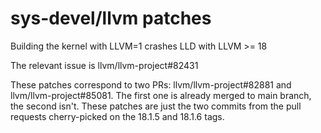 # sys-devel/llvm patches
Building the kernel with LLVM=1 crashes LLD with LLVM >= 18

The relevant issue is llvm/llvm-project#82431

These patches correspond to two PRs: llvm/llvm-project#82881 and llvm/llvm-project#85081. The first one is already merged to main branch, the second isn't. These patches are just the two commits from the pull requests cherry-picked on the 18.1.5 and 18.1.6 tags.
